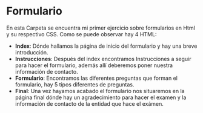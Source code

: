 # Formulario
En esta Carpeta se encuentra mi primer ejercicio sobre formularios en Html y su respectivo CSS. Como se puede observar hay 4 HTML:
- **Index**: Dónde hallamos la página de inicio del formulario y hay una breve introducción.
- **Instrucciones**: Después del index encontramos Instrucciones a seguir para hacer el formulario, además allí deberemos poner nuestra información de contacto.
- **Formulario**: Encontramos las diferentes preguntas que forman el formulario, hay 5 tipos diferentes de preguntas.
- **Final**: Una vez hayamos acabado el formulario nos situaremos en la página final dónde hay un agradecimiento para hacer el examen y la información de contacto de la entidad que hace el exámen.
